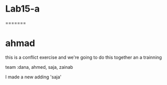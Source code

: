 # Lab15-a
=======

# ahmad

this is a conflict exercise and we're going to do this together an a trainning 

team :dana, ahmed, saja, zainab

I made a new adding 'saja'